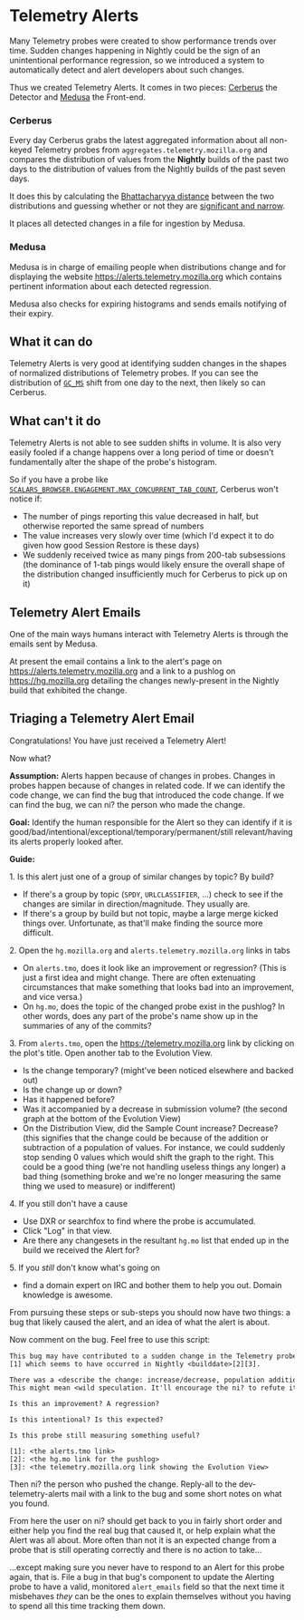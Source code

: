 Telemetry Alerts
================

Many Telemetry probes were created to show performance trends over time.
Sudden changes happening in Nightly could be the sign of an
unintentional performance regression, so we introduced a system to
automatically detect and alert developers about such changes.

Thus we created Telemetry Alerts. It comes in two pieces:
[Cerberus](https://github.com/mozilla/cerberus/) the Detector and
[Medusa](https://github.com/mozilla/medusa/) the Front-end.

### Cerberus

Every day Cerberus grabs the latest aggregated information about all
non-keyed Telemetry probes from `aggregates.telemetry.mozilla.org` and
compares the distribution of values from the **Nightly** builds of the
past two days to the distribution of values from the Nightly builds of
the past seven days.

It does this by calculating the [Bhattacharyya
distance](https://en.wikipedia.org/wiki/Bhattacharyya_distance) between
the two distributions and guessing whether or not they are [significant
and
narrow](https://github.com/mozilla/cerberus/blob/master/alert/alert.py#L72).

It places all detected changes in a file for ingestion by Medusa.

### Medusa

Medusa is in charge of emailing people when distributions change and for
displaying the website <https://alerts.telemetry.mozilla.org> which
contains pertinent information about each detected regression.

Medusa also checks for expiring histograms and sends emails notifying of
their expiry.

What it can do
--------------

Telemetry Alerts is very good at identifying sudden changes in the
shapes of normalized distributions of Telemetry probes. If you can see
the distribution of [`GC_MS`](https://mzl.la/2vdMRax) shift from one day
to the next, then likely so can Cerberus.

What can't it do
----------------

Telemetry Alerts is not able to see sudden shifts in volume. It is also
very easily fooled if a change happens over a long period of time or
doesn't fundamentally alter the shape of the probe's histogram.

So if you have a probe like
[`SCALARS_BROWSER.ENGAGEMENT.MAX_CONCURRENT_TAB_COUNT`](https://mzl.la/2vdiuRx),
Cerberus won't notice if:

-   The number of pings reporting this value decreased in half, but
    otherwise reported the same spread of numbers
-   The value increases very slowly over time (which I'd expect it to do
    given how good Session Restore is these days)
-   We suddenly received twice as many pings from 200-tab subsessions
    (the dominance of 1-tab pings would likely ensure the overall shape
    of the distribution changed insufficiently much for Cerberus to pick
    up on it)

Telemetry Alert Emails
----------------------

One of the main ways humans interact with Telemetry Alerts is through
the emails sent by Medusa.

At present the email contains a link to the alert's page on
<https://alerts.telemetry.mozilla.org> and a link to a pushlog on
<https://hg.mozilla.org> detailing the changes newly-present in the
Nightly build that exhibited the change.

Triaging a Telemetry Alert Email
--------------------------------

Congratulations! You have just received a Telemetry Alert!

Now what?

**Assumption:** Alerts happen because of changes in probes. Changes in
probes happen because of changes in related code. If we can identify the
code change, we can find the bug that introduced the code change. If we
can find the bug, we can ni? the person who made the change.

**Goal:** Identify the human responsible for the Alert so they can
identify if it is
good/bad/intentional/exceptional/temporary/permanent/still
relevant/having its alerts properly looked after.

**Guide:**

1\. Is this alert just one of a group of similar changes by topic? By
build?

-   If there's a group by topic (`SPDY`, `URLCLASSIFIER`, ...) check to see
    if the changes are similar in direction/magnitude. They usually are.
-   If there's a group by build but not topic, maybe a large merge
    kicked things over. Unfortunate, as that'll make finding the source
    more difficult.

2\. Open the `hg.mozilla.org` and `alerts.telemetry.mozilla.org` links in
tabs

-   On `alerts.tmo`, does it look like an improvement or regression? (This
    is just a first idea and might change. There are often extenuating
    circumstances that make something that looks bad into an
    improvement, and vice versa.)
-   On `hg.mo`, does the topic of the changed probe exist in the pushlog?
    In other words, does any part of the probe's name show up in the
    summaries of any of the commits?

3\. From `alerts.tmo`, open the <https://telemetry.mozilla.org> link by
clicking on the plot's title. Open another tab to the Evolution View.

-   Is the change temporary? (might've been noticed elsewhere and
    backed out)
-   Is the change up or down?
-   Has it happened before?
-   Was it accompanied by a decrease in submission volume? (the second
    graph at the bottom of the Evolution View)
-   On the Distribution View, did the Sample Count increase? Decrease?
    (this signifies that the change could be because of the addition or
    subtraction of a population of values. For instance, we could
    suddenly stop sending 0 values which would shift the graph to
    the right. This could be a good thing (we're not handling useless
    things any longer) a bad thing (something broke and we're no longer
    measuring the same thing we used to measure) or indifferent)

4\. If you still don't have a cause

-   Use DXR or searchfox to find where the probe is accumulated.
-   Click "Log" in that view.
-   Are there any changesets in the resultant `hg.mo` list that ended up
    in the build we received the Alert for?

5\. If you _still_ don't know what's going on

-   find a domain expert on IRC and bother them to help you out. Domain
    knowledge is awesome.

From pursuing these steps or sub-steps you should now have two things: a
bug that likely caused the alert, and an idea of what the alert is
about.

Now comment on the bug. Feel free to use this script:
```text
This bug may have contributed to a sudden change in the Telemetry probe <PROBE_NAME>[1] which seems to have occurred in Nightly <builddate>[2][3].

There was a <describe the change: increase/decrease, population addition/subtraction, regression/improvement, change in submission/sample volume...>.
This might mean <wild speculation. It'll encourage the ni? to refute it :) >

Is this an improvement? A regression?

Is this intentional? Is this expected?

Is this probe still measuring something useful?

[1]: <the alerts.tmo link>
[2]: <the hg.mo link for the pushlog>
[3]: <the telemetry.mozilla.org link showing the Evolution View>
```

Then ni? the person who pushed the change. Reply-all to the
dev-telemetry-alerts mail with a link to the bug and some short notes on
what you found.

From here the user on ni? should get back to you in fairly short order
and either help you find the real bug that caused it, or help explain
what the Alert was all about. More often than not it is an expected
change from a probe that is still operating correctly and there is no
action to take...

...except making sure you never have to respond to an Alert for this
probe again, that is. File a bug in that bug's component to update the
Alerting probe to have a valid, monitored `alert_emails` field so that
the next time it misbehaves *they* can be the ones to explain themselves
without you having to spend all this time tracking them down.
